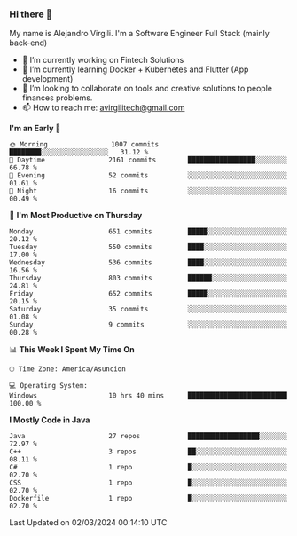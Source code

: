 ### Hi there 👋

My name is Alejandro Virgili. I'm a Software Engineer Full Stack (mainly back-end)


- 🔭 I’m currently working on Fintech Solutions
- 🌱 I’m currently learning Docker + Kubernetes and Flutter (App development)
- 👯 I’m looking to collaborate on tools and creative solutions to people finances problems.
- 📫 How to reach me: avirgilitech@gmail.com
  
<!--START_SECTION:waka-->
**I'm an Early 🐤** 

```text
🌞 Morning                1007 commits        ████████░░░░░░░░░░░░░░░░░   31.12 % 
🌆 Daytime                2161 commits        █████████████████░░░░░░░░   66.78 % 
🌃 Evening                52 commits          ░░░░░░░░░░░░░░░░░░░░░░░░░   01.61 % 
🌙 Night                  16 commits          ░░░░░░░░░░░░░░░░░░░░░░░░░   00.49 % 
```
📅 **I'm Most Productive on Thursday** 

```text
Monday                   651 commits         █████░░░░░░░░░░░░░░░░░░░░   20.12 % 
Tuesday                  550 commits         ████░░░░░░░░░░░░░░░░░░░░░   17.00 % 
Wednesday                536 commits         ████░░░░░░░░░░░░░░░░░░░░░   16.56 % 
Thursday                 803 commits         ██████░░░░░░░░░░░░░░░░░░░   24.81 % 
Friday                   652 commits         █████░░░░░░░░░░░░░░░░░░░░   20.15 % 
Saturday                 35 commits          ░░░░░░░░░░░░░░░░░░░░░░░░░   01.08 % 
Sunday                   9 commits           ░░░░░░░░░░░░░░░░░░░░░░░░░   00.28 % 
```


📊 **This Week I Spent My Time On** 

```text
🕑︎ Time Zone: America/Asuncion

💻 Operating System: 
Windows                  10 hrs 40 mins      █████████████████████████   100.00 % 
```

**I Mostly Code in Java** 

```text
Java                     27 repos            ██████████████████░░░░░░░   72.97 % 
C++                      3 repos             ██░░░░░░░░░░░░░░░░░░░░░░░   08.11 % 
C#                       1 repo              █░░░░░░░░░░░░░░░░░░░░░░░░   02.70 % 
CSS                      1 repo              █░░░░░░░░░░░░░░░░░░░░░░░░   02.70 % 
Dockerfile               1 repo              █░░░░░░░░░░░░░░░░░░░░░░░░   02.70 % 
```




 Last Updated on 02/03/2024 00:14:10 UTC
<!--END_SECTION:waka-->
